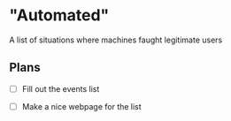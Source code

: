 # "Automated"
A list of situations where machines faught legitimate users

## Plans

* [ ] Fill out the events list
* [ ] Make a nice webpage for the list


